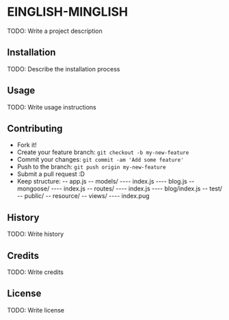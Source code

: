 # EINGLISH-MINGLISH
TODO: Write a project description
## Installation
TODO: Describe the installation process
## Usage
TODO: Write usage instructions
## Contributing
* Fork it!
* Create your feature branch: `git checkout -b my-new-feature`
* Commit your changes: `git commit -am 'Add some feature'`
* Push to the branch: `git push origin my-new-feature`
* Submit a pull request :D
* Keep structure: 
-- app.js
-- models/
---- index.js
---- blog.js
-- mongoose/
---- index.js
-- routes/
---- index.js
---- blog/index.js
-- test/
-- public/
-- resource/
-- views/
---- index.pug

## History
TODO: Write history
## Credits
TODO: Write credits
## License
TODO: Write license